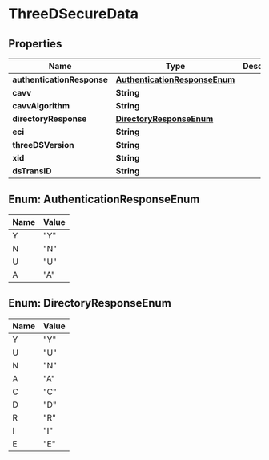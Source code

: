 

# ThreeDSecureData


## Properties

| Name | Type | Description | Notes |
|------------ | ------------- | ------------- | -------------|
|**authenticationResponse** | [**AuthenticationResponseEnum**](#AuthenticationResponseEnum) |  |  [optional] |
|**cavv** | **String** |  |  [optional] |
|**cavvAlgorithm** | **String** |  |  [optional] |
|**directoryResponse** | [**DirectoryResponseEnum**](#DirectoryResponseEnum) |  |  [optional] |
|**eci** | **String** |  |  [optional] |
|**threeDSVersion** | **String** |  |  [optional] |
|**xid** | **String** |  |  [optional] |
|**dsTransID** | **String** |  |  [optional] |



## Enum: AuthenticationResponseEnum

| Name | Value |
|---- | -----|
| Y | &quot;Y&quot; |
| N | &quot;N&quot; |
| U | &quot;U&quot; |
| A | &quot;A&quot; |



## Enum: DirectoryResponseEnum

| Name | Value |
|---- | -----|
| Y | &quot;Y&quot; |
| U | &quot;U&quot; |
| N | &quot;N&quot; |
| A | &quot;A&quot; |
| C | &quot;C&quot; |
| D | &quot;D&quot; |
| R | &quot;R&quot; |
| I | &quot;I&quot; |
| E | &quot;E&quot; |



